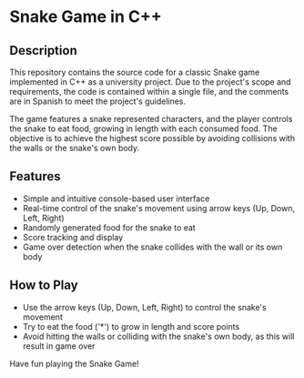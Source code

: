 # Snake Game in C++

## Description

This repository contains the source code for a classic Snake game implemented in C++ as a university project. Due to the project's scope and requirements, the code is contained within a single file, and the comments are in Spanish to meet the project's guidelines.

The game features a snake represented characters, and the player controls the snake to eat food, growing in length with each consumed food. The objective is to achieve the highest score possible by avoiding collisions with the walls or the snake's own body.

## Features

- Simple and intuitive console-based user interface
- Real-time control of the snake's movement using arrow keys (Up, Down, Left, Right)
- Randomly generated food for the snake to eat
- Score tracking and display
- Game over detection when the snake collides with the wall or its own body

## How to Play

- Use the arrow keys (Up, Down, Left, Right) to control the snake's movement
- Try to eat the food ('*') to grow in length and score points
- Avoid hitting the walls or colliding with the snake's own body, as this will result in game over

Have fun playing the Snake Game!
